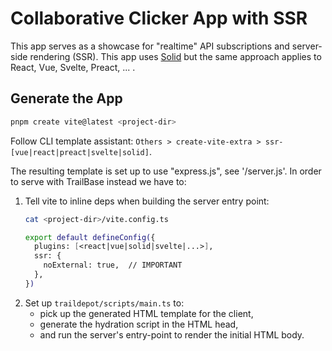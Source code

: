 # Collaborative Clicker App with SSR

This app serves as a showcase for "realtime" API subscriptions and server-side
rendering (SSR). This app uses [Solid](https://www.solidjs.com/) but the same
approach applies to React, Vue, Svelte, Preact, ... .

## Generate the App

```bash
pnpm create vite@latest <project-dir>
```

Follow CLI template assistant: `Others > create-vite-extra > ssr-[vue|react|preact|svelte|solid]`.

The resulting template is set up to use "express.js", see
'<project-dir>/server.js'. In order to serve with TrailBase instead we have to:

1. Tell vite to inline deps when building the server entry point:
    ```bash
    cat <project-dir>/vite.config.ts

    export default defineConfig({
      plugins: [<react|vue|solid|svelte|...>],
      ssr: {
        noExternal: true,  // IMPORTANT
      },
    })
    ```
2. Set up `traildepot/scripts/main.ts` to:
    * pick up the generated HTML template for the client,
    * generate the hydration script in the HTML head,
    * and run the server's entry-point to render the initial HTML body.
